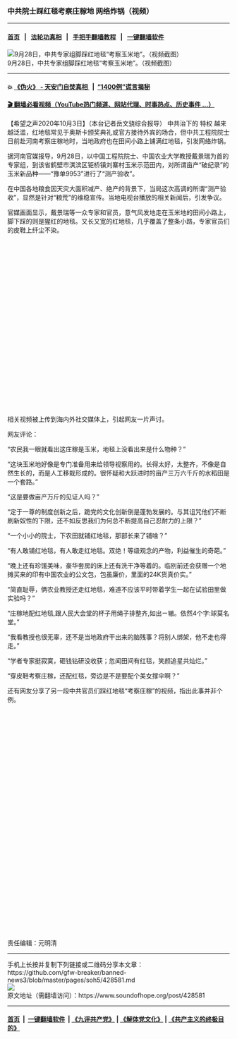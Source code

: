 ### 中共院士踩红毯考察庄稼地 网络炸锅（视频）
------------------------

#### [首页](https://github.com/gfw-breaker/banned-news3/blob/master/README.md) &nbsp;&nbsp;|&nbsp;&nbsp; [法轮功真相](https://github.com/begood0513/basic/blob/master/README.md)  &nbsp;&nbsp;|&nbsp;&nbsp; [手把手翻墙教程](https://github.com/gfw-breaker/guides/wiki)  &nbsp;&nbsp;|&nbsp;&nbsp; [一键翻墙软件](https://github.com/gfw-breaker/nogfw/blob/master/README.md)  



<div><img alt="9月28日，中共专家组脚踩红地毯“考察玉米地”。（视频截图）" src="https://img.soundofhope.org/2020-10/ejatlxvx0aacgch-1601780125162.jpg"/>
<br/><figcaption class="caption">
 9月28日，中共专家组脚踩红地毯“考察玉米地”。（视频截图）
</figcaption></div><hr/>

#### 💥 [《伪火》 - 天安门自焚真相 ](http://158.247.195.190:10000/videos/blog/weihuo.html)&nbsp; |&nbsp; [“1400例”谎言揭秘  ](http://158.247.195.190:10000/videos/blog/jiexi1400.html)

#### [ 🎬  翻墙必看视频（YouTube热门频道、网站代理、时事热点、历史事件 ...）](https://github.com/gfw-breaker/links/blob/master/banned.md)

<div><div class="Content__Wrapper sc-1bvya0-0 grZQxZ">
 <p class="meta-top">
  <span class="meta">
   【希望之声2020年10月3日】（本台记者岳文骁综合报导）
  </span>
  中共治下的
  <ok href="/term/3699">
   特权
  </ok>
  越来越泛滥，红地毯常见于奥斯卡颁奖典礼或官方接待外宾的场合，但中共工程院院士日前赴河南考察庄稼地时，当地政府也在田间小路上铺满红地毯，引发网络炸锅。
 </p>
 <p>
  据河南官媒报导，9月28日，以中国工程院院士、中国农业大学教授戴景瑞为首的专家组，到该省鹤壁市淇滨区钜桥镇刘寨村玉米示范田内，对所谓亩产“破纪录”的玉米新品种——“豫单9953”进行了“测产验收”。
 </p>
 <p>
  在中国各地粮食因天灾大面积减产、绝产的背景下，当局这次高调的所谓“测产验收”，显然是针对“粮荒”的维稳宣传。当地电视台播放的相关新闻后，引发争议。
 </p>
 <p>
  官媒画面显示，戴景瑞等一众专家和官员，意气风发地走在玉米地的田间小路上，脚下踩的则是猩红的地毯。又长又宽的红地毯，几乎覆盖了整条小路，专家官员们的皮鞋上纤尘不染。
 </p>
 <div class="soh-embed">
  <div class="soh-embed-inner">
   <div class="iframely-embed" style="max-width: 550px;">
    <div class="iframely-responsive" style="padding-bottom: 75.466%;">
    </div>
   </div>
  </div>
 </div>
 <p>
  相关视频被上传到海内外社交媒体上，引起网友一片声讨。
 </p>
 <div class="AD_Embed__Wrap-sc-1xslmin-0 igMuqX module desktop">
  <div>
  </div>
 </div>
 <p>
  网友评论：
 </p>
 <p>
  “农民我一眼就看出这庄稼是玉米，地毯上没看出来是什么物种？”
 </p>
 <p>
  “这块玉米地好像是专门准备用来给领导视察用的。长得太好，太整齐，不像是自然生长的，而是人工移栽形成的。很怀疑和大跃进时的亩产三万六千斤的水稻田是一个套路。”
 </p>
 <p>
  “这是要做亩产万斤的见证人吗？”
 </p>
 <p>
  “定于一尊的制度创新之后，跪党的文化创新倒是蓬勃发展的。与其诅咒他们不断刷新奴性的下限，还不如反思我们为何总不断提高自己忍耐力的上限？”
 </p>
 <p>
  “一个小小的院士，下农田就铺红地毯，那部长来了铺啥？”
 </p>
 <p>
  “有人敢铺红地毯，有人敢走红地毯。双绝！等级观念的产物，利益催生的奇葩。”
 </p>
 <p>
  “晚上还有珍馐美味，豪华套房的床上还有洗干净等着的。临别前还会获赠一个地摊买来的印有中国农业的公文包，包虽廉价，里面的24K货真价实。”
 </p>
 <p>
  “简直耻辱，俩农业教授还走红地毯，难道不应该平时带着学生一起在试验田里做实验吗？”
 </p>
 <p>
  “庄稼地配红地毯,跟人民大会堂的杯子用绳子排整齐,如出ㄧ辙。依然4个字:球莫名堂。”
 </p>
 <p>
  “我看教授也很无辜，还不是当地政府干出来的脑残事？将别人绑架，他不走也得走。”
 </p>
 <p>
  “学者专家挺寂寞，砸钱钻研没收获；忽闻田间有红毯，笑颜追星共灿烂。”
 </p>
 <p>
  “穿皮鞋考察庄稼，还配红毯，旁边是不是要配个美女撑伞啊？”
 </p>
 <p>
  还有网友分享了另一段中共官员们踩红地毯“考察庄稼”的视频，指出此事并非个例。
 </p>
 <div class="soh-embed">
  <div class="soh-embed-inner">
   <div class="iframely-embed" style="max-width: 550px;">
    <div class="iframely-responsive" style="padding-bottom: 100%;">
    </div>
   </div>
  </div>
 </div>
 <p class="meta-btm">
  责任编辑：元明清
 </p>
</div>
</div>
<hr/>
手机上长按并复制下列链接或二维码分享本文章：<br/>
https://github.com/gfw-breaker/banned-news3/blob/master/pages/soh5/428581.md <br/>
<a href='https://github.com/gfw-breaker/banned-news3/blob/master/pages/soh5/428581.md'><img src='https://github.com/gfw-breaker/banned-news3/blob/master/pages/soh5/428581.md.png'/></a> <br/>
原文地址（需翻墙访问）：https://www.soundofhope.org/post/428581


------------------------
#### [首页](https://github.com/gfw-breaker/banned-news3/blob/master/README.md) &nbsp;|&nbsp; [一键翻墙软件](https://github.com/gfw-breaker/nogfw/blob/master/README.md) &nbsp;| [《九评共产党》](https://github.com/gfw-breaker/9ping.md/blob/master/README.md#九评之一评共产党是什么) | [《解体党文化》](https://github.com/gfw-breaker/jtdwh.md/blob/master/README.md) | [《共产主义的终极目的》](https://github.com/gfw-breaker/gczydzjmd.md/blob/master/README.md)


<img src='http://gfw-breaker.win/banned-news3/pages/soh5/428581.md' width='0px' height='0px'/>